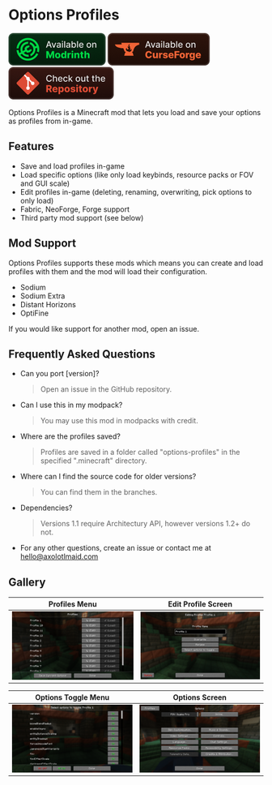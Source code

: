 # Options Profiles

[![Modrinth](https://github.com/intergrav/devins-badges/blob/v3/assets/cozy/available/modrinth_64h.png?raw=true)](https://modrinth.com/mod/options-profiles)
[![Curseforge](https://github.com/intergrav/devins-badges/blob/v3/assets/cozy/available/curseforge_64h.png?raw=true)](https://curseforge.com/minecraft/mc-mods/options-profiles)
[![GitHub](https://github.com/intergrav/devins-badges/blob/v3/assets/cozy/available/git_64h.png?raw=true)](https://github.com/AxolotlMaid/options-profiles)

Options Profiles is a Minecraft mod that lets you load and save your options as profiles from in-game.

## Features
- Save and load profiles in-game
- Load specific options (like only load keybinds, resource packs or FOV and GUI scale)
- Edit profiles in-game (deleting, renaming, overwriting, pick options  to only load)
- Fabric, NeoForge, Forge support
- Third party mod support (see below)

## Mod Support
Options Profiles supports these mods which means you can create and load profiles with them and the mod will load their configuration.

- Sodium
- Sodium Extra
- Distant Horizons
- OptiFine

If you would like support for another mod, open an issue.

## Frequently Asked Questions
- Can you port [version]?
    > Open an issue in the GitHub repository.
- Can I use this in my modpack?
    > You may use this mod in modpacks with credit.
- Where are the profiles saved?
    > Profiles are saved in a folder called "options-profiles" in the specified ".minecraft" directory.
- Where can I find the source code for older versions?
    > You can find them in the branches.
- Dependencies?
    > Versions 1.1 require Architectury API, however versions 1.2+ do not.
- For any other questions, create an issue or contact me at hello@axolotlmaid.com

## Gallery

Profiles Menu              | Edit Profile Screen       
:-------------------------:|:-------------------------:
<img src="gallery/profiles-menu.png" alt="profiles list"/> | <img src="gallery/edit-profile-screen.png" alt="edit profile screen"/>

Options Toggle Menu        | Options Screen     
:-------------------------:|:-------------------------:
<img src="gallery/options-toggle-menu.png" alt="options toggle menu"/> | <img src="gallery/options-screen.png" alt="options screen"/>